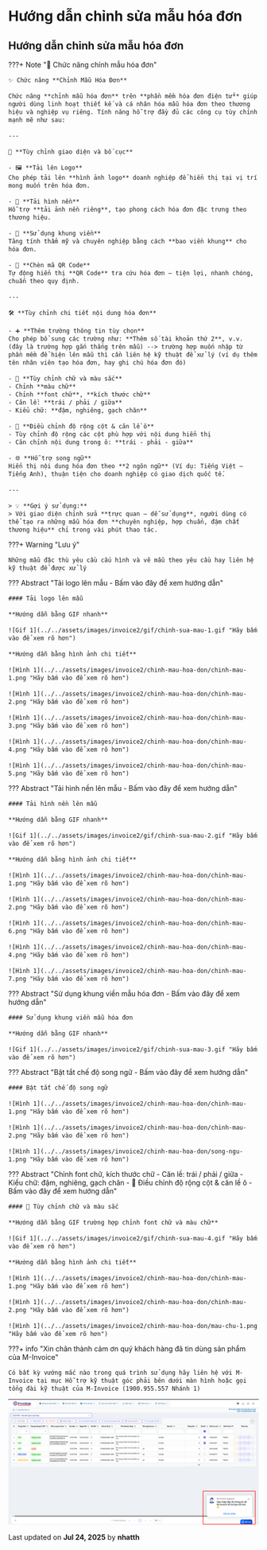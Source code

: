 # **Hướng dẫn chỉnh sửa mẫu hóa đơn**

## **Hướng dẫn chỉnh sửa mẫu hóa đơn**

???+ Note "🧩 Chức năng chỉnh mẫu hóa đơn"

    ✨ Chức năng **Chỉnh Mẫu Hóa Đơn**

    Chức năng **chỉnh mẫu hóa đơn** trên **phần mềm hóa đơn điện tử** giúp người dùng linh hoạt thiết kế và cá nhân hóa mẫu hóa đơn theo thương hiệu và nghiệp vụ riêng. Tính năng hỗ trợ đầy đủ các công cụ tùy chỉnh mạnh mẽ như sau:

    ---

    🎨 **Tùy chỉnh giao diện và bố cục**

    - 🖼️ **Tải lên Logo**
    Cho phép tải lên **hình ảnh logo** doanh nghiệp để hiển thị tại vị trí mong muốn trên hóa đơn.

    - 🌄 **Tải hình nền**
    Hỗ trợ **tải ảnh nền riêng**, tạo phong cách hóa đơn đặc trưng theo thương hiệu.

    - 🧱 **Sử dụng khung viền**
    Tăng tính thẩm mỹ và chuyên nghiệp bằng cách **bao viền khung** cho hóa đơn.

    - 🔳 **Chèn mã QR Code**
    Tự động hiển thị **QR Code** tra cứu hóa đơn — tiện lợi, nhanh chóng, chuẩn theo quy định.

    ---

    🛠️ **Tùy chỉnh chi tiết nội dung hóa đơn**

    - ➕ **Thêm trường thông tin tùy chọn**
    Cho phép bổ sung các trường như: **Thêm số tài khoản thứ 2**, v.v. (đây là trường hợp gắn thẳng trên mẫu) --> trường hợp muốn nhập từ phần mềm để hiện lên mẫu thì cần liên hệ kỹ thuật để xử lý (ví dụ thêm tên nhân viên tạo hóa đơn, hay ghi chú hóa đơn đó)

    - 🎨 **Tùy chỉnh chữ và màu sắc**
    - Chỉnh **màu chữ**
    - Chỉnh **font chữ**, **kích thước chữ**
    - Căn lề: **trái / phải / giữa**
    - Kiểu chữ: **đậm, nghiêng, gạch chân**

    - 📐 **Điều chỉnh độ rộng cột & căn lề ô**
    - Tùy chỉnh độ rộng các cột phù hợp với nội dung hiển thị
    - Căn chỉnh nội dung trong ô: **trái - phải - giữa**

    - 🌐 **Hỗ trợ song ngữ**
    Hiển thị nội dung hóa đơn theo **2 ngôn ngữ** (Ví dụ: Tiếng Việt – Tiếng Anh), thuận tiện cho doanh nghiệp có giao dịch quốc tế.

    ---

    > 💡 **Gợi ý sử dụng:**
    > Với giao diện chỉnh sửa **trực quan – dễ sử dụng**, người dùng có thể tạo ra những mẫu hóa đơn **chuyên nghiệp, hợp chuẩn, đậm chất thương hiệu** chỉ trong vài phút thao tác.

???+ Warning "Lưu ý"

    Những mẫu đặc thù yêu cầu cấu hình và vẽ mẫu theo yêu cầu hay liên hệ kỹ thuật để được xử lý

??? Abstract "Tải logo lên mẫu - Bấm vào đây để xem hướng dẫn"

    #### Tải logo lên mẫu

    **Hướng dẫn bằng GIF nhanh**

    ![Gif 1](../../assets/images/invoice2/gif/chinh-sua-mau-1.gif "Hãy bấm vào để xem rõ hơn")

    **Hướng dẫn bằng hình ảnh chi tiết**

    ![Hình 1](../../assets/images/invoice2/chinh-mau-hoa-don/chinh-mau-1.png "Hãy bấm vào để xem rõ hơn")

    ![Hình 1](../../assets/images/invoice2/chinh-mau-hoa-don/chinh-mau-2.png "Hãy bấm vào để xem rõ hơn")

    ![Hình 1](../../assets/images/invoice2/chinh-mau-hoa-don/chinh-mau-3.png "Hãy bấm vào để xem rõ hơn")

    ![Hình 1](../../assets/images/invoice2/chinh-mau-hoa-don/chinh-mau-4.png "Hãy bấm vào để xem rõ hơn")

    ![Hình 1](../../assets/images/invoice2/chinh-mau-hoa-don/chinh-mau-5.png "Hãy bấm vào để xem rõ hơn")

??? Abstract "Tải hình nền lên mẫu - Bấm vào đây để xem hướng dẫn"

    #### Tải hình nền lên mẫu

    **Hướng dẫn bằng GIF nhanh**

    ![Gif 1](../../assets/images/invoice2/gif/chinh-sua-mau-2.gif "Hãy bấm vào để xem rõ hơn")

    **Hướng dẫn bằng hình ảnh chi tiết**

    ![Hình 1](../../assets/images/invoice2/chinh-mau-hoa-don/chinh-mau-1.png "Hãy bấm vào để xem rõ hơn")

    ![Hình 1](../../assets/images/invoice2/chinh-mau-hoa-don/chinh-mau-2.png "Hãy bấm vào để xem rõ hơn")

    ![Hình 1](../../assets/images/invoice2/chinh-mau-hoa-don/chinh-mau-6.png "Hãy bấm vào để xem rõ hơn")

    ![Hình 1](../../assets/images/invoice2/chinh-mau-hoa-don/chinh-mau-4.png "Hãy bấm vào để xem rõ hơn")

    ![Hình 1](../../assets/images/invoice2/chinh-mau-hoa-don/chinh-mau-7.png "Hãy bấm vào để xem rõ hơn")

??? Abstract "Sử dụng khung viền mẫu hóa đơn - Bấm vào đây để xem hướng dẫn"

    #### Sử dụng khung viền mẫu hóa đơn

    **Hướng dẫn bằng GIF nhanh**

    ![Gif 1](../../assets/images/invoice2/gif/chinh-sua-mau-3.gif "Hãy bấm vào để xem rõ hơn")

??? Abstract "Bật tắt chế độ song ngữ - Bấm vào đây để xem hướng dẫn"

    #### Bật tắt chế độ song ngữ

    ![Hình 1](../../assets/images/invoice2/chinh-mau-hoa-don/chinh-mau-1.png "Hãy bấm vào để xem rõ hơn")

    ![Hình 1](../../assets/images/invoice2/chinh-mau-hoa-don/chinh-mau-2.png "Hãy bấm vào để xem rõ hơn")

    ![Hình 1](../../assets/images/invoice2/chinh-mau-hoa-don/song-ngu-1.png "Hãy bấm vào để xem rõ hơn")

??? Abstract "Chỉnh font chữ, kích thước chữ - Căn lề: trái / phải / giữa - Kiểu chữ: đậm, nghiêng, gạch chân - 📐 Điều chỉnh độ rộng cột & căn lề ô - Bấm vào đây để xem hướng dẫn"

    #### 🎨 Tùy chỉnh chữ và màu sắc

    **Hướng dẫn bằng GIF trường hợp chỉnh font chữ và màu chữ**

    ![Gif 1](../../assets/images/invoice2/gif/chinh-sua-mau-4.gif "Hãy bấm vào để xem rõ hơn")

    **Hướng dẫn bằng hình ảnh chi tiết**

    ![Hình 1](../../assets/images/invoice2/chinh-mau-hoa-don/chinh-mau-1.png "Hãy bấm vào để xem rõ hơn")

    ![Hình 1](../../assets/images/invoice2/chinh-mau-hoa-don/chinh-mau-2.png "Hãy bấm vào để xem rõ hơn")

    ![Hình 1](../../assets/images/invoice2/chinh-mau-hoa-don/mau-chu-1.png "Hãy bấm vào để xem rõ hơn")

???+ info "Xin chân thành cảm ơn quý khách hàng đã tin dùng sản phẩm của M-Invoice"

    Có bất kỳ vướng mắc nào trong quá trình sử dụng hãy liên hệ với M-Invoice tại mục Hỗ trợ kỹ thuật góc phải bên dưới màn hình hoặc gọi tổng đài kỹ thuật của M-Invoice (1900.955.557 Nhánh 1)

![Hình 4](../../assets/images/invoice2/hotro.png "Hãy bấm vào để xem rõ hơn")

<div class="last-updated">Last updated on <strong>Jul 24, 2025</strong> by <strong>nhatth</strong></div>
